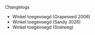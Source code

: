Changelogs 

- Winkel toegevoegd  (Grapeseed 2006)
- Winkel toegevoegd  (Sandy 3026)
- Winkel toegevoegd  (Snelweg)